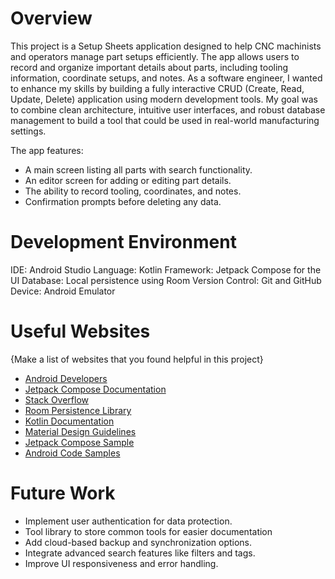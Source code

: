 # Overview
This project is a Setup Sheets application designed to help CNC machinists and operators manage part setups efficiently. The app allows users to record and organize important details about parts, including tooling information, coordinate setups, and notes. As a software engineer, I wanted to enhance my skills by building a fully interactive CRUD (Create, Read, Update, Delete) application using modern development tools. My goal was to combine clean architecture, intuitive user interfaces, and robust database management to build a tool that could be used in real-world manufacturing settings.

The app features:

* A main screen listing all parts with search functionality.
* An editor screen for adding or editing part details.
* The ability to record tooling, coordinates, and notes.
* Confirmation prompts before deleting any data.

# Development Environment

IDE: Android Studio
Language: Kotlin
Framework: Jetpack Compose for the UI
Database: Local persistence using Room
Version Control: Git and GitHub
Device: Android Emulator

# Useful Websites

{Make a list of websites that you found helpful in this project}
* [Android Developers](https://developer.android.com/)
* [Jetpack Compose Documentation](https://developer.android.com/develop/ui/compose/documentation)
* [Stack Overflow](https://stackoverflow.com/questions)
* [Room Persistence Library](https://developer.android.com/training/data-storage/room)
* [Kotlin Documentation](https://kotlinlang.org/docs/home.html)
* [Material Design Guidelines](https://m3.material.io/)
* [Jetpack Compose Sample](https://github.com/android/compose-samples)
* [Android Code Samples](https://developer.android.com/samples)

# Future Work

* Implement user authentication for data protection.
* Tool library to store common tools for easier documentation
* Add cloud-based backup and synchronization options.
* Integrate advanced search features like filters and tags.
* Improve UI responsiveness and error handling.

